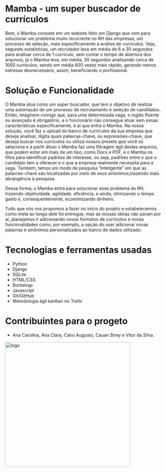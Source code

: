 # Mamba - um super buscador de currículos
Bem, o Mamba consiste em um website feito em Django que vem para solucionar um problema muito recorrente no RH das empresas, um processo de seleção, mais especificamente a análise de currículos. Veja, segundo estatísticas, um recrutador leva em média de 6 a 30 segundos para analisar cerca de 1 currículo, sem contar o tempo de abertura dos arquivos, já o Mamba leva, em média, 30 segundos analisando cerca de 1000 currículos, sendo em média 600 vezes mais rápido, gerando menos estresse desnecessário, assim, beneficiando o profissional.

# Solução e Funcionalidade
O Mamba atua como um super buscador, que tem o objetivo de realizar uma automação de um processo de recrutamento e seleção de candidatos. Então, imaginem comigo que, para uma determinada vaga, o inglês fluente ou avançado é obrigatório, e o funcionário não consegue atuar sem essas características especificamente, é aí que entra o Mamba. Na nossa solução, você faz o upload do banco de currículos da sua empresa que deseja analisar, digita quais palavras-chave, ou expressões-chave, que deseja buscar nos currículos ou utiliza nossos presets que você só seleciona e a partir disso o Mamba faz uma filtragem ágil destes arquivos, que podem estar em mais de um tipo, como Docx e PDF, e o Mamba os filtra para identificar padrões de interesse, ou seja, padrões entre o que o candidato tem a oferecer e o que a empresa realmente necessita para a vaga. Também, temos um modo de pesquisa “inteligente” em que as palavras-chave são localizadas por meio de seus sinônimos,trazendo mais abrangência à pesquisa. 

Dessa forma, o Mamba entra para solucionar esse problema do RH, trazendo objetividade, agilidade, eficiência, e ainda, otimizando o tempo gasto e, consequentemente, economizando dinheiro.
  
Tudo que nós nos propomos a fazer no início do projeto e estabelecemos como meta ao longo dele foi entregue, mas as nossas ideias não param por aí, planejamos ir adicionando novos formatos de currículos e novas funcionalidades como, por exemplo, a opção do user adicionar novas palavras e sinônimos personalizados ao banco de dados utilizado.

# Tecnologias e ferramentas usadas
- Python
- Django
- SQLite
- HTML/CSS
- Bootstrap
- Javascript
- Git/GitHub
- Metodologia ágil kanban no Trello

# Contribuintes para o progeto
- Ana Carolina, Ana Clara, Cairo Augusto, Cauan Strey e Vitor da Silva.

<div>
  <img src="https://user-images.githubusercontent.com/107778041/197628931-b2a7a572-ec8f-472e-bf4d-8461fd789c8f.png" alt="logo"
  style="height: 25rem">
</div>



